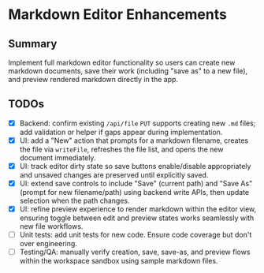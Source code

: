 # Markdown Editor Enhancements

## Summary
Implement full markdown editor functionality so users can create new markdown documents, save their work (including "save as" to a new file), and preview rendered markdown directly in the app.

## TODOs
- [x] Backend: confirm existing `/api/file` `PUT` supports creating new `.md` files; add validation or helper if gaps appear during implementation.
- [x] UI: add a "New" action that prompts for a markdown filename, creates the file via `writeFile`, refreshes the file list, and opens the new document immediately.
- [x] UI: track editor dirty state so save buttons enable/disable appropriately and unsaved changes are preserved until explicitly saved.
- [x] UI: extend save controls to include "Save" (current path) and "Save As" (prompt for new filename/path) using backend write APIs, then update selection when the path changes.
- [x] UI: refine preview experience to render markdown within the editor view, ensuring toggle between edit and preview states works seamlessly with new file workflows.
- [ ] Unit tests: add unit tests for new code. Ensure code coverage but don't over engineering.
- [ ] Testing/QA: manually verify creation, save, save-as, and preview flows within the workspace sandbox using sample markdown files.
